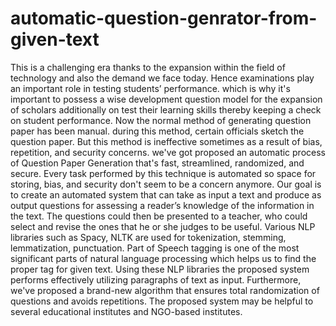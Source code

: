 # automatic-question-genrator-from-given-text
This is a challenging era thanks to the expansion within the field of technology and also the demand we face today. Hence examinations play an important role in testing students’ performance. which is why it's important to possess a wise development question model for the expansion of scholars additionally on test their learning skills thereby keeping a check on student performance. Now the normal method of generating question paper has been manual. during this method, certain officials sketch the question paper. But this method is ineffective sometimes as a result of bias, repetition, and security concerns. we've got proposed an automatic process of Question Paper Generation that's fast, streamlined, randomized, and secure. Every task performed by this technique is automated so space for storing, bias, and security don't seem to be a concern anymore. Our goal is to create an automated system that can take as input a text and produce as output questions for assessing a reader’s knowledge of the information in the text. The questions could then be presented to a teacher, who could select and revise the ones that he or she judges to be useful. Various NLP libraries such as Spacy, NLTK are used for tokenization, stemming, lemmatization, punctuation. Part of Speech tagging is one of the most significant parts of natural language processing which helps us to find the proper tag for given text. Using these NLP libraries the proposed system performs effectively utilizing paragraphs of text as input. Furthermore, we've proposed a brand-new algorithm that ensures total randomization of questions and avoids repetitions. The proposed system may be helpful to several educational institutes and NGO-based institutes.
